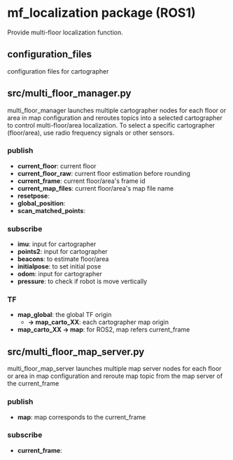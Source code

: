 # mf_localization package (ROS1)

Provide multi-floor localization function.

## configuration_files

configuration files for cartographer

## src/multi_floor_manager.py

multi_floor_manager launches multiple cartographer nodes for each floor or area in map configuration and reroutes topics into a selected cartographer to control multi-floor/area localization.
To select a specific cartographer (floor/area), use radio frequency signals or other sensors.

### publish
- **current_floor**: current floor
- **current_floor_raw**: current floor estimation before rounding
- **current_frame**: current floor/area's frame id
- **current_map_files**: current floor/area's map file name
- **resetpose**:
- **global_position**:
- **scan_matched_points**:

### subscribe
- **imu**: input for cartographer
- **points2**: input for cartographer
- **beacons**: to estimate floor/area 
- **initialpose**: to set initial pose
- **odom**: input for cartographer
- **pressure**: to check if robot is move vertically

### TF
- **map_global**: the global TF origin
  - **-> map_carto_XX**: each cartographer map origin
- **map_carto_XX -> map**: for ROS2, map refers current_frame

## src/multi_floor_map_server.py

multi_floor_map_server launches multiple map server nodes for each floor or area in map configuration and reroute map topic from the map server of the current_frame

### publish
- **map**: map corresponds to the current_frame

### subscribe
- **current_frame**: 
